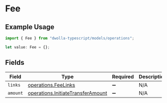 # Fee

## Example Usage

```typescript
import { Fee } from "dwolla-typescript/models/operations";

let value: Fee = {};
```

## Fields

| Field                                                                                  | Type                                                                                   | Required                                                                               | Description                                                                            |
| -------------------------------------------------------------------------------------- | -------------------------------------------------------------------------------------- | -------------------------------------------------------------------------------------- | -------------------------------------------------------------------------------------- |
| `links`                                                                                | [operations.FeeLinks](../../models/operations/feelinks.md)                             | :heavy_minus_sign:                                                                     | N/A                                                                                    |
| `amount`                                                                               | [operations.InitiateTransferAmount](../../models/operations/initiatetransferamount.md) | :heavy_minus_sign:                                                                     | N/A                                                                                    |